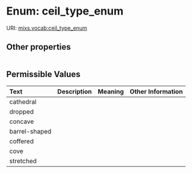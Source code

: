 
# Enum: ceil_type_enum




URI: [mixs.vocab:ceil_type_enum](https://w3id.org/mixs/vocab/ceil_type_enum)


## Other properties

|  |  |  |
| --- | --- | --- |

## Permissible Values

| Text | Description | Meaning | Other Information |
| :--- | :---: | :---: | ---: |
| cathedral |  |  |  |
| dropped |  |  |  |
| concave |  |  |  |
| barrel-shaped |  |  |  |
| coffered |  |  |  |
| cove |  |  |  |
| stretched |  |  |  |

